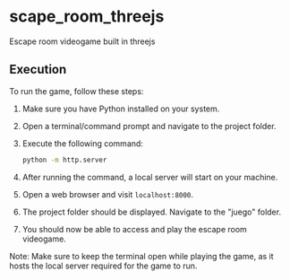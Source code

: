 # scape_room_threejs
Escape room videogame built in threejs

## Execution
To run the game, follow these steps:

1. Make sure you have Python installed on your system.

2. Open a terminal/command prompt and navigate to the project folder.

3. Execute the following command:
   ```bash
   python -m http.server
   ```

4. After running the command, a local server will start on your machine.

5. Open a web browser and visit `localhost:8000`.

6. The project folder should be displayed. Navigate to the "juego" folder.

7. You should now be able to access and play the escape room videogame.

Note: Make sure to keep the terminal open while playing the game, as it hosts the local server required for the game to run.

